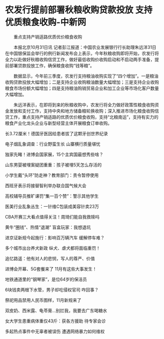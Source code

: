 # 农发行提前部署秋粮收购贷款投放 支持优质粮食收购-中新网

　　重点支持产销适路优质优价粮食收购

　　本报北京10月31日讯 记者彭江报道：中国农业发展银行行长助理朱远洋31日在中国银保监会举行的例行新闻发布会上表示，今年秋粮收购即将开始，农发行将全力以赴做好秋粮收购信贷工作，做好最低收购价收购启动和不启动两手准备，提前部署贷款投放工作，确保粮食收购“钱等粮”。

　　数据显示，今年前三季度，农发行支持粮油收购实现了“四个增加”。一是粮油收购贷款投放大幅增加；二是支持企业收购粮油数量大幅增加；三是支持企业收购粮食市场份额大幅增加；四是支持粮油购销贸易企业和加工企业等市场化客户数量大幅增加。

　　朱远洋表示，在即将到来的秋粮收购中，农发行将全力做好政策性粮食收购资金发放和支付工作，支持中央和地方储备粮轮换收购；深入推进市场化粮食收购信贷工作，重点支持产销适路的优质优价粮食收购，支持“北粮南运”，支持有实力的粮食产业化龙头企业与新型经营主体开展粮食订单收购。

长3.72厘米！德国牙医因给患者拔了这颗牙创世界纪录

电子烟乱象调查：行业野蛮生长 山寨横行质量堪忧

独家先睹！进博会国家展，15个主宾国最想秀些啥？  

山东男婴被埋案疑团重重：孩子被埋5天怎么存活的

小学生戴“头环”防走神？教育部门：责令暂停使用

西班牙表示将接替智利举办联合国气候大会

高校辅导员推旷课罚“集一百个赞”：警示其他学生

医美行业乱象丛生：一针维C包装成美容针卖23万

CBA开赛三大看点值得关注！周琦们能自我救赎吗

黄牛“圈钱”、热情“退潮” 盲盒玩家：我想退坑

进京证新规今起施行：影响百万辆汽车 缓解停车难？

多个城市出台养犬新政 纵犬、虐犬都将面临重罚！

追忆路遥：他有对人的悲悯，写人的尊严、价值

进博会开幕、5G套餐来了 11月有这些大事发生！

地铁通道里的“钢琴家”，是位64岁的保洁员

6块钱卖两根下水管，男子却吃侵权官司 咋回事？

祭祀用品禁用人民币图样，11月新规来了

双皮奶、西米露、龟苓膏…别拦我，我要去广东喝糖水

女大学生患重病体重仅43斤：获各方援助 待专家会诊

多起热点事件中无辜者被误伤 遭遇网络暴力如何维权
